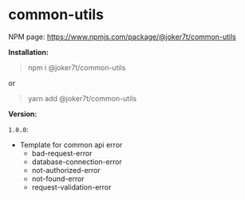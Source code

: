 # common-utils

NPM page: https://www.npmjs.com/package/@joker7t/common-utils

**Installation:**
>npm i @joker7t/common-utils

or

> yarn add @joker7t/common-utils

**Version:**

`1.0.0`:
- Template for common api error
  - bad-request-error
  - database-connection-error
  - not-authorized-error
  - not-found-error
  - request-validation-error


